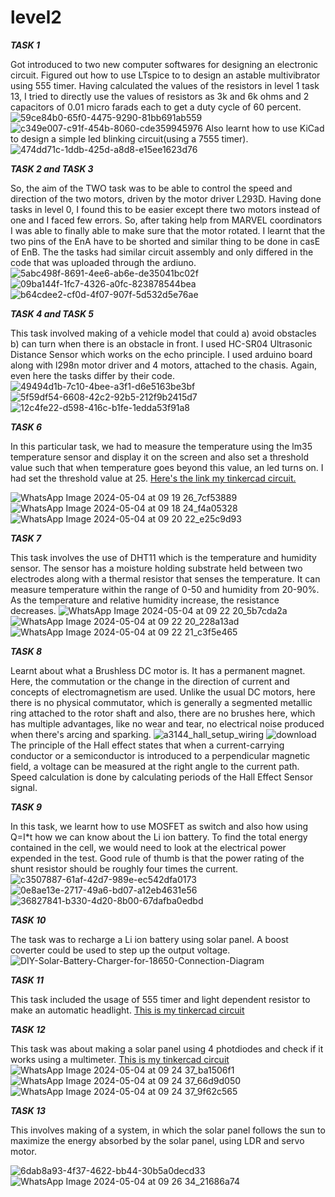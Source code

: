 # level2
**_TASK 1_**


Got introduced to two new computer softwares for designing an electronic circuit.
Figured out how to use LTspice to to design an astable multivibrator using 555 timer. Having calculated the values of the resistors in level 1 task 13, I tried to directly use the values of resistors as 3k and 6k ohms and 2 capacitors of 0.01 micro farads each to get a duty cycle of 60 percent.
![59ce84b0-65f0-4475-9290-81bb691ab559](https://github.com/varsharao2005/level2/assets/148563974/d5956cce-7e83-4d18-998e-27925e174d18)
![c349e007-c91f-454b-8060-cde359945976](https://github.com/varsharao2005/level2/assets/148563974/e7f7c0a2-34a6-43ab-9181-1659150f0cd3)
Also learnt how to use KiCad to design a simple led blinking circuit(using a 7555 timer).
![474dd71c-1ddb-425d-a8d8-e15ee1623d76](https://github.com/varsharao2005/level2/assets/148563974/e6e1187c-b962-42f0-ab7f-989c5ff94f7f)


**_TASK 2 and TASK 3_**


So, the aim of the TWO task was to be able to control the speed and direction of the two motors, driven by the motor driver L293D. Having done tasks in level 0, I found this to be easier except there two motors instead of one and I faced few errors. So, after taking help from MARVEL coordinators I was able to finally able to make sure that the motor rotated. I learnt that the two pins of the EnA have to be shorted and similar thing to be done in casE of EnB. The the tasks had similar circuit assembly and only differed in the code that was uploaded through the ardiuno.
![5abc498f-8691-4ee6-ab6e-de35041bc02f](https://github.com/varsharao2005/level2/assets/148563974/cc2b4a3a-1a08-40a8-ae9d-be15d15914cf)
![09ba144f-1fc7-4326-a0fc-823878544bea](https://github.com/varsharao2005/level2/assets/148563974/714fcdd4-50ef-4922-8f98-b519e867c6a1)
![b64cdee2-cf0d-4f07-907f-5d532d5e76ae](https://github.com/varsharao2005/level2/assets/148563974/19edb470-d785-49ea-ac20-73faac4b2809)


**_TASK 4 and TASK 5_**


This task involved making of a vehicle model that could a) avoid obstacles b) can turn when there is an obstacle in front. 
I used HC-SR04 Ultrasonic Distance Sensor which works on the echo principle. I used arduino board along with l298n motor driver and 4 motors, attached to the chasis.
Again, even here the tasks differ by their code.
![49494d1b-7c10-4bee-a3f1-d6e5163be3bf](https://github.com/varsharao2005/level2/assets/148563974/ed078451-8b4f-4546-ab80-6c8ed54a9fcd)
![5f59df54-6608-42c2-92b5-212f9b2415d7](https://github.com/varsharao2005/level2/assets/148563974/efe1d31f-bd36-4ed3-bc7b-59b6c50e5bd5)
![12c4fe22-d598-416c-b1fe-1edda53f91a8](https://github.com/varsharao2005/level2/assets/148563974/e22b6a7c-9d90-473d-bb26-164873d2655f)


**_TASK 6_**


In this particular task, we had to measure the temperature using the lm35 temperature sensor and display it on the screen and also set a threshold value such that when temperature goes beyond this value, an led turns on. I had set the threshold value at 25. 
[Here's the link my tinkercad circuit.](https://www.tinkercad.com/things/iAWaCfF3Xd1-temp-measuring-thingy)

![WhatsApp Image 2024-05-04 at 09 19 26_7cf53889](https://github.com/varsharao2005/level2/assets/148563974/e2a1d28b-e69c-4d72-b8f1-a821ec36d59e)
![WhatsApp Image 2024-05-04 at 09 18 24_f4a05328](https://github.com/varsharao2005/level2/assets/148563974/961cdc87-25d8-446d-a4ab-611865276a6b)
![WhatsApp Image 2024-05-04 at 09 20 22_e25c9d93](https://github.com/varsharao2005/level2/assets/148563974/f553d07c-78ae-46b0-8f4c-d988b90fdfe5)


**_TASK 7_**


This task involves the use of DHT11 which is the temperature and humidity sensor. The sensor has a moisture holding substrate held between two electrodes along with a thermal resistor that senses the temperature. It can measure temperature within the range of 0-50 and humidity from 20-90%. As the temperature and relative humidity increase, the resistance decreases.
![WhatsApp Image 2024-05-04 at 09 22 20_5b7cda2a](https://github.com/varsharao2005/level2/assets/148563974/0825b011-90ec-4164-be5c-d965e6c5fdf9)
![WhatsApp Image 2024-05-04 at 09 22 20_228a13ad](https://github.com/varsharao2005/level2/assets/148563974/34be45b1-2fb4-4507-80ed-c276483fe03d)
![WhatsApp Image 2024-05-04 at 09 22 21_c3f5e465](https://github.com/varsharao2005/level2/assets/148563974/bf2988d5-4f6e-4422-ade5-2eac7444b49d)


**_TASK 8_**


Learnt about what a Brushless DC motor is. It has a permanent magnet. Here, the commutation or the change in the direction of current and concepts of electromagnetism are used. Unlike the usual DC motors, here there is no physical commutator, which is generally a segmented metallic ring attached to the rotor shaft and also, there are no brushes here, which has multiple advantages, like no wear and tear, no electrical noise produced when there's arcing and sparking. 
![a3144_hall_setup_wiring](https://github.com/varsharao2005/level2/assets/148563974/5929c413-c71b-4c89-91e1-cc20af2f9818)
![download](https://github.com/varsharao2005/level2/assets/148563974/da406929-29d4-4c73-800e-8990369add6a)
The principle of the Hall effect states that when a current-carrying conductor or a semiconductor is introduced to a perpendicular magnetic field, a voltage can be measured at the right angle to the current path. Speed calculation is done by calculating periods of the Hall Effect Sensor signal.


**_TASK 9_**


In this task, we learnt how to use MOSFET as switch and also how using Q=I*t how we can know about the Li ion battery.
To find the total energy contained in the cell, we would need to look at the electrical power expended in the test.
Good rule of thumb is that the power rating of the shunt resistor should be roughly four times the current.
![c3507887-61af-42d7-989e-ec542dfa0173](https://github.com/varsharao2005/level2/assets/148563974/b366c6bd-841a-4d7b-92fc-e2167292799f)
![0e8ae13e-2717-49a6-bd07-a12eb4631e56](https://github.com/varsharao2005/level2/assets/148563974/65097b7a-0315-4b97-8424-812957fb64ef)
![36827841-b330-4d20-8b00-67dafba0edbd](https://github.com/varsharao2005/level2/assets/148563974/b1364a62-2408-49a9-9b36-b4bf4fc7c5ed)


**_TASK 10_**


The task was to recharge a Li ion battery using solar panel. A boost coverter could be used to step up the output voltage.
![DIY-Solar-Battery-Charger-for-18650-Connection-Diagram](https://github.com/varsharao2005/level2/assets/148563974/bbf1d6af-d66a-4c91-98e0-acd87aacf139)


**_TASK 11_**

This task included the usage of 555 timer and light dependent resistor to make an automatic headlight.
[This is my tinkercad circuit](https://www.tinkercad.com/things/entuZCIwFSR-fantastic-snicket)


**_TASK 12_**


This task was about making a solar panel using 4 photdiodes and check if it works using a multimeter.
[This is my tinkercad circuit](https://www.tinkercad.com/things/61dBguI9rXT-solar-panel-from-diodes?sharecode=o7CMmCKpHAENVKDQUaHKTqETCYXLQYKpW0riAb-mzs4)
![WhatsApp Image 2024-05-04 at 09 24 37_ba1506f1](https://github.com/varsharao2005/level2/assets/148563974/bca90cc9-bf66-441a-9fff-5fe4db2679fb)
![WhatsApp Image 2024-05-04 at 09 24 37_66d9d050](https://github.com/varsharao2005/level2/assets/148563974/8f499573-6d08-4b3d-825d-8f22e345fefb)
![WhatsApp Image 2024-05-04 at 09 24 37_9f62c565](https://github.com/varsharao2005/level2/assets/148563974/314717ac-21da-463c-b38a-000ef9d2dd2b)



**_TASK 13_**


This involves making of a system, in which the solar panel follows the sun to maximize the energy absorbed by the solar panel, using LDR and servo motor.

![6dab8a93-4f37-4622-bb44-30b5a0decd33](https://github.com/varsharao2005/level2/assets/148563974/41f5ef24-bae2-40f0-b2de-25c3ab1d62f7)
![WhatsApp Image 2024-05-04 at 09 26 34_21686a74](https://github.com/varsharao2005/level2/assets/148563974/7a6e8994-f8f8-4827-a47e-5ee55b59e58b)
